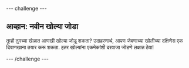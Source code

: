 --- challenge ---

## आव्हान: नवीन खोल्या जोडा

तुम्ही तुमच्या खेळात आणखी खोल्या जोडू शकता? उदाहरणार्थ, आपण जेवणाच्या खोलीच्या दक्षिणेस एक दिवाणखाना तयार करू शकता. इतर खोल्यांना एकमेकांशी दरवाजा जोडणे लक्षात ठेवा!

--- /challenge ---